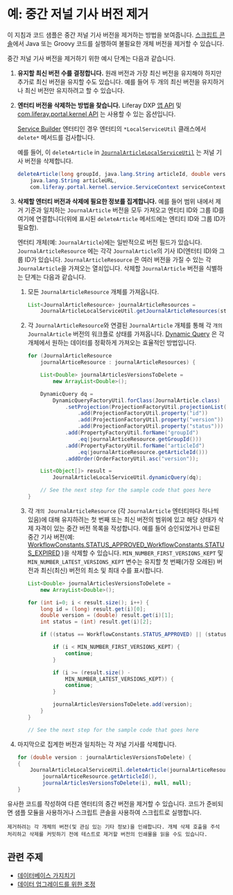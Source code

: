 # 예: 중간 저널 기사 버전 제거

이 지침과 코드 샘플은 중간 저널 기사 버전을 제거하는 방법을 보여줍니다. [스크립트 콘솔](../../../system-administration/using-the-script-engine/running-scripts-from-the-script-console.md)에서 Java 또는 Groovy 코드를 실행하여 불필요한 개체 버전을 제거할 수 있습니다.

중간 저널 기사 버전을 제거하기 위한 예시 단계는 다음과 같습니다.

1. **유지할 최신 버전 수를 결정합니다.** 원래 버전과 가장 최신 버전을 유지해야 하지만 추가로 최신 버전을 유지할 수도 있습니다. 예를 들어 두 개의 최신 버전을 유지하거나 최신 버전만 유지하려고 할 수 있습니다.

2. **엔터티 버전을 삭제하는 방법을 찾습니다.** Liferay DXP [앱 API](https://docs.liferay.com/dxp/apps/) 및 [com.liferay.portal.kernel API](https://learn.liferay.com/reference/latest/en/dxp/javadocs/portal-kernel/) 는 사용할 수 있는 옵션입니다.

    [Service Builder](https://help.liferay.com/hc/ko/articles/360030958811-Running-Service-Builder) 엔터티인 경우 엔터티의 `*LocalServiceUtil` 클래스에서 `delete*` 메서드를 검사합니다.

    예를 들어, 이 `deleteArticle` in [`JournalArticleLocalServiceUtil`](https://docs.liferay.com/dxp/apps/web-experience/latest/javadocs/com/liferay/journal/service/JournalArticleLocalServiceUtil.html#deleteArticle-long-java.lang.String-double-java.lang.String-com.liferay.portal.kernel.service.ServiceContext-) 는 저널 기사 버전을 삭제합니다.

    ```java
    deleteArticle(long groupId, java.lang.String articleId, double version,
        java.lang.String articleURL,
        com.liferay.portal.kernel.service.ServiceContext serviceContext)
    ```

3. **삭제할 엔터티 버전과 삭제에 필요한 정보를 집계합니다.** 예를 들어 범위 내에서 제거 기준과 일치하는 `JournalArticle` 버전을 모두 가져오고 엔티티 ID와 그룹 ID를 여기에 연결합니다(위에 표시된 `deleteArticle` 메서드에는 엔티티 ID와 그룹 ID가 필요함).

    엔터티 개체(예: `JournalArticle`)에는 일반적으로 버전 필드가 있습니다. `JournalArticleResource` 에는 각각 `JournalArticle`의 기사 ID(엔터티 ID)와 그룹 ID가 있습니다. `JournalArticleResource` 은 여러 버전을 가질 수 있는 각 `JournalArticle`을 가져오는 열쇠입니다. 삭제할 `JournalArticle` 버전을 식별하는 단계는 다음과 같습니다.

    1. 모든 `JournalArticleResource` 개체를 가져옵니다.

        ```java
        List<JournalArticleResource> journalArticleResources =
            JournalArticleLocalServiceUtil.getJournalArticleResources(start, end);
        ```

    1. 각 `JournalArticleResource`와 연결된 `JournalArticle` 개체를 통해 각 `개의 JournalArticle` 버전의 워크플로 상태를 가져옵니다. [Dynamic Query](https://help.liferay.com/hc/ko/articles/360030614272-Dynamic-Query) 은 각 개체에서 원하는 데이터를 정확하게 가져오는 효율적인 방법입니다.


        <!--Add back link for 'Dynamic Query' once dynamic-query article is available-->

        ```java
        for (JournalArticleResource
            journalArticeResource : journalArticleResources) {

            List<Double> journalArticlesVersionsToDelete =
                new ArrayList<Double>();

            DynamicQuery dq =
                DynamicQueryFactoryUtil.forClass(JournalArticle.class)
                    .setProjection(ProjectionFactoryUtil.projectionList()
                        .add(ProjectionFactoryUtil.property("id"))
                        .add(ProjectionFactoryUtil.property("version"))
                        .add(ProjectionFactoryUtil.property("status")))
                    .add(PropertyFactoryUtil.forName("groupId")
                        .eq(journalArticeResource.getGroupId()))
                    .add(PropertyFactoryUtil.forName("articleId")
                        .eq(journalArticeResource.getArticleId()))
                    .addOrder(OrderFactoryUtil.asc("version"));

            List<Object[]> result =
                JournalArticleLocalServiceUtil.dynamicQuery(dq);

            // See the next step for the sample code that goes here
        }
        ```

    1. 각 `개의 JournalArticleResource` (각 `JournalArticle` 엔터티마다 하나씩 있음)에 대해 유지하려는 첫 번째 또는 최신 버전의 범위에 있고 해당 상태가 삭제 자격이 있는 중간 버전 목록을 작성합니다. 예를 들어 승인되었거나 만료된 중간 기사 버전(예: [WorkflowConstants.STATUS_APPROVED_WorkflowConstants.STATUS_EXPIRED](https://learn.liferay.com/reference/latest/en/dxp/javadocs/portal-kernel/com/liferay/portal/kernel/workflow/WorkflowConstants.html) )을 삭제할 수 있습니다. `MIN_NUMBER_FIRST_VERSIONS_KEPT` 및 `MIN_NUMBER_LATEST_VERSIONS_KEPT` 변수는 유지할 첫 번째(가장 오래된) 버전과 최신(최신) 버전의 최소 및 최대 수를 표시합니다.

        ```java
        List<Double> journalArticlesVersionsToDelete =
            new ArrayList<Double>();

        for (int i=0; i < result.size(); i++) {
            long id = (long) result.get(i)[0];
            double version = (double) result.get(i)[1];
            int status = (int) result.get(i)[2];

            if ((status == WorkflowConstants.STATUS_APPROVED) || (status == WorkflowConstants.STATUS_EXPIRED) {

                if (i < MIN_NUMBER_FIRST_VERSIONS_KEPT) {
                    continue;
                }

                if (i >= (result.size() -
                    MIN_NUMBER_LATEST_VERSIONS_KEPT)) {
                    continue;
                }

                journalArticlesVersionsToDelete.add(version);
            }
        }

        // See the next step for the sample code that goes here
        ```

4. 마지막으로 집계한 버전과 일치하는 각 저널 기사를 삭제합니다.

    ```java
    for (double version : journalArticlesVersionsToDelete) {
    {
        JournalArticleLocalServiceUtil.deleteArticle(journalArticeResource.getGroupId(),
            journalArticeResource.getArticleId(),
            journalArticlesVersionsToDelete(i), null, null);
    }
    ```

유사한 코드를 작성하여 다른 엔터티의 중간 버전을 제거할 수 있습니다. 코드가 준비되면 샘플 모듈을 사용하거나 스크립트 콘솔을 사용하여 스크립트로 실행합니다.

```{tip}
제거하려는 각 개체의 버전(및 관심 있는 기타 정보)을 인쇄합니다. 개체 삭제 호출을 주석 처리하고 삭제를 커밋하기 전에 테스트로 제거할 버전의 인쇄물을 읽을 수도 있습니다.
```

## 관련 주제

* [데이터베이스 가지치기](./database-pruning-for-faster-upgrades.md)
* [데이터 업그레이드를 위한 조정](./database-tuning-for-upgrades.md)
